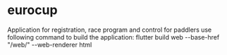 # eurocup
Application for registration, race program and control for paddlers
use following command to build the application:
flutter build web --base-href "/web/" --web-renderer html

